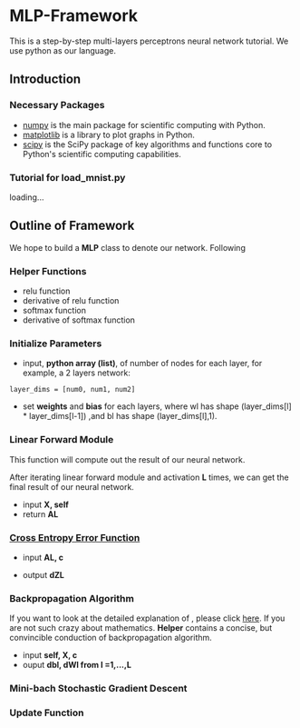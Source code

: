 # MLP-Framework
This is a step-by-step multi-layers perceptrons neural network tutorial. We use python as our language.
## Introduction
### Necessary Packages 
* [numpy](http://www.numpy.org/) is the main package for scientific computing with Python. 
* [matplotlib](http://matplotlib.org) is a library to plot graphs in Python.
* [scipy](https://www.scipy.org/) is the SciPy package of key algorithms and functions core to Python's scientific computing capabilities. 

### Tutorial for load_mnist.py
loading...

## Outline of Framework
We hope to build a **MLP** class to denote our network. Following 
### Helper Functions

* relu function
* derivative of relu function
* softmax function
* derivative of softmax function

### Initialize Parameters
* input, **python array (list)**, of number of nodes for each layer, for example, a 2 layers network:  
```
layer_dims = [num0, num1, num2]
```
* set **weights** and **bias** for each layers, where wl has shape (layer_dims[l] * layer_dims[l-1]) ,and bl has shape (layer_dims[l],1).   

### Linear Forward Module
This function will compute out the result of our neural network. 

After iterating linear forward module and activation **L** times, we can get the final result of our neural network.

* input **X, self**
* return **AL**

### [Cross Entropy Error Function](https://sefiks.com/2017/12/17/a-gentle-introduction-to-cross-entropy-loss-function/)

* input **AL, c**

* output **dZL**

### Backpropagation Algorithm
If you want to look at the detailed explanation of , please click [here](http://neuralnetworksanddeeplearning.com/chap2.html#proof_of_the_four_fundamental_equations_(optional)). If you are not such crazy about mathematics. **Helper** contains a concise, but convincible conduction of backpropagation algorithm.

* input **self, X, c**
* ouput **dbl, dWl from l =1,...,L**

### Mini-bach Stochastic Gradient Descent

### Update Function


